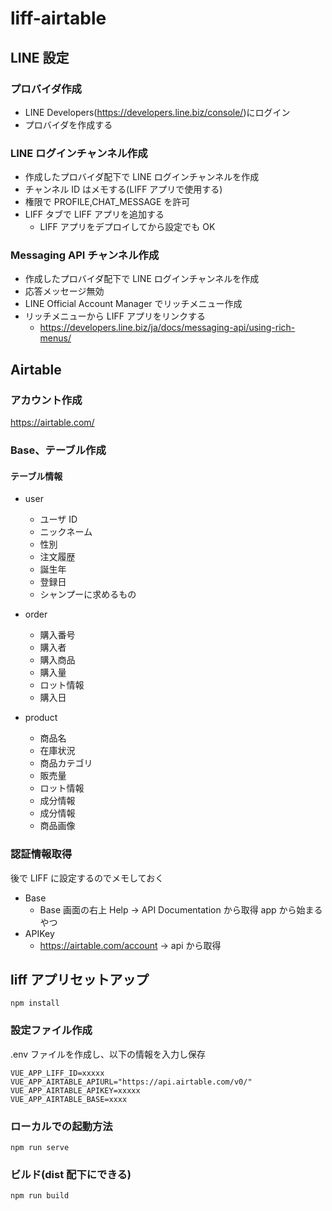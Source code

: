 # liff-airtable

## LINE 設定

### プロバイダ作成

- LINE Developers(https://developers.line.biz/console/)にログイン
- プロバイダを作成する

### LINE ログインチャンネル作成

- 作成したプロバイダ配下で LINE ログインチャンネルを作成
- チャンネル ID はメモする(LIFF アプリで使用する)
- 権限で PROFILE,CHAT_MESSAGE を許可
- LIFF タブで LIFF アプリを追加する
  - LIFF アプリをデプロイしてから設定でも OK

### Messaging API チャンネル作成

- 作成したプロバイダ配下で LINE ログインチャンネルを作成
- 応答メッセージ無効
- LINE Official Account Manager でリッチメニュー作成
- リッチメニューから LIFF アプリをリンクする
  - https://developers.line.biz/ja/docs/messaging-api/using-rich-menus/

## Airtable

### アカウント作成

https://airtable.com/

### Base、テーブル作成

#### テーブル情報

- user

  - ユーザ ID
  - ニックネーム
  - 性別
  - 注文履歴
  - 誕生年
  - 登録日
  - シャンプーに求めるもの

- order

  - 購入番号
  - 購入者
  - 購入商品
  - 購入量
  - ロット情報
  - 購入日

- product

  - 商品名
  - 在庫状況
  - 商品カテゴリ
  - 販売量
  - ロット情報
  - 成分情報
  - 成分情報
  - 商品画像

### 認証情報取得

後で LIFF に設定するのでメモしておく

- Base
  - Base 画面の右上 Help -> API Documentation から取得 app から始まるやつ
- APIKey
  - https://airtable.com/account -> api から取得

## liff アプリセットアップ

```
npm install
```

### 設定ファイル作成

.env ファイルを作成し、以下の情報を入力し保存

```
VUE_APP_LIFF_ID=xxxxx
VUE_APP_AIRTABLE_APIURL="https://api.airtable.com/v0/"
VUE_APP_AIRTABLE_APIKEY=xxxxx
VUE_APP_AIRTABLE_BASE=xxxx
```

### ローカルでの起動方法

```
npm run serve
```

### ビルド(dist 配下にできる)

```
npm run build
```
